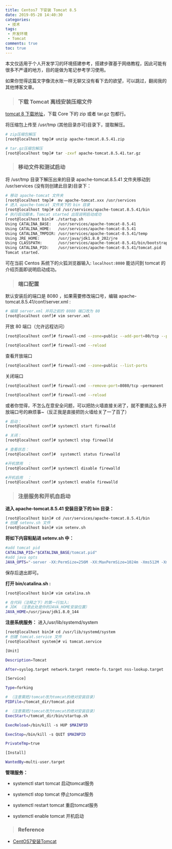 ```yaml
---
title: Centos7 下安装 Tomcat 8.5
date: 2019-05-28 14:40:30
categories:
 - 技术
tags:
 - 开发环境
 - Tomcat
comments: true
toc: true
---
```


本文仅适用于个人开发学习的环境搭建参考，搭建步骤基于网络教程，因此可能有很多不严谨的地方，目的是做为笔记参考学习使用。

如果你觉得这篇文字像流水账一样无聊又没有看下去的欲望，可以跳过，翻阅我的其他博客文章。

>###  下载 Tomcat 离线安装压缩文件

[tomcat 8 下载地址](https://tomcat.apache.org/download-80.cgi)，下载 Core 下的 zip 或者 tar.gz 包都行。


将压缩包上传至 /usr/tmp (其他目录亦可)目录下，提取解压。
```sh
# zip压缩包解压
[root@localhost tmp]# unzip apache-tomcat.8.5.41.zip 

# tar.gz压缩包解压
[root@localhost tmp]# tar -zxvf apache-tomcat.8.5.41.tar.gz 

```

<!--more-->

>### 移动文件和测试启动

将 /usr/tmp 目录下解压出来的目录 apache-tomcat.8.5.41 文件夹移动到 /usr/services (没有则创建此目录)目录下：

```sh
# 移动 apache-tomcat 文件夹
[root@localhost tmp]#  mv apache-tomcat.xxx /usr/services
# 进入 apache-tomcat 文件夹下的 bin 目录
[root@localhost tmp]# cd /usr/services/apache-tomcat.8.5.41/bin
# 执行启动脚本，Tomcat started 出现说明启动成功
[root@localhost bin]# ./startup.sh
Using CATALINA_BASE:   /usr/services/apache-tomcat-8.5.41
Using CATALINA_HOME:   /usr/services/apache-tomcat-8.5.41
Using CATALINA_TMPDIR: /usr/services/apache-tomcat-8.5.41/temp
Using JRE_HOME:        /usr/java/jdk1.8.0_202/jre
Using CLASSPATH:       /usr/services/apache-tomcat-8.5.41/bin/bootstrap.jar:/usr/services/apache-tomcat-8.5.41/bin/tomcat-juli.jar
Using CATALINA_PID:    /usr/services/apache-tomcat-8.5.41/tomcat.pid
Tomcat started.

```

可在当前 Centos 系统下的火狐浏览器输入: `localhost:8080`
能访问到 tomcat 的介绍页面即说明启动成功。

>### 端口配置

默认安装后的端口是 8080 ，如果需要修改端口号，编辑 apache-tomcat.8.5.41/conf/server.xml :
```sh
# 编辑 server.xml 并将之前的 8080 端口改为 80 
[root@localhost conf]# vim server.xml
```

开放 80 端口（允许远程访问）
```sh
[root@localhost conf]# firewall-cmd --zone=public --add-port=80/tcp --permanent

[root@localhost conf]# firewall-cmd --reload
```

查看开放端口
```sh
[root@localhost conf]# firewall-cmd --zone=public --list-ports
```

关闭端口
```sh
[root@localhost conf]# firewall-cmd --remove-port=8080/tcp –permanent

[root@localhost conf]# firewall-cmd --reload
```

或者你觉得，不怎么在意安全问题，可以把防火墙直接关闭了，就不要搞这么多开放端口号的麻烦事~（反正我是直接把防火墙给关了一了百了）
```sh
# 启动： 
[root@localhost conf]# systemctl start firewalld

# 关闭： 
[root@localhost conf]# systemctl stop firewalld

# 查看状态： 
[root@localhost conf]#  systemctl status firewalld

#开机禁用  ： 
[root@localhost conf]# systemctl disable firewalld

#开机启用  ： 
[root@localhost conf]# systemctl enable firewalld
```

>### 注册服务和开机自启动

 **进入 apache-tomcat.8.5.41 安装目录下的 bin 目录：**
```sh
[root@localhost bin]# cd /usr/services/apache-tomcat.8.5.41/bin
# 创建 setenv.sh 文件
[root@localhost bin]# vim setenv.sh
```

**将如下内容粘贴进 setenv.sh 中：**
```sh
#add tomcat pid
CATALINA_PID="$CATALINA_BASE/tomcat.pid"
#add java opts
JAVA_OPTS="-server -XX:PermSize=256M -XX:MaxPermSize=1024m -Xms512M -Xmx1024M -XX:MaxNewSize=256m"
```
保存后退出即可。

**打开 bin/catalina.sh :**
```sh
[root@localhost bin]# vim catalina.sh 

# 在代码（注释之下）的第一行加入:
# JDK （注意此处是你的JAVA_HOME安装位置）
JAVA_HOME=/usr/java/jdk1.8.0_144  
```

**注册系统服务：**
进入/usr/lib/systemd/system
```sh
[root@localhost bin]# cd /usr/lib/systemd/system
# 创建 tomcat.service 文件
[root@localhost system]# vi tomcat.service
```

```sh
[Unit]

Description=Tomcat

After=syslog.target network.target remote-fs.target nss-lookup.target

[Service]

Type=forking

# （注意需把/tomcat改为tomcat的绝对安装目录）
PIDFile=/tomcat_dir/tomcat.pid    

# （注意需把/tomcat改为tomcat的绝对安装目录）
ExecStart=/tomcat_dir/bin/startup.sh

ExecReload=/bin/kill -s HUP $MAINPID

ExecStop=/bin/kill -s QUIT $MAINPID

PrivateTmp=true

[Install]

WantedBy=multi-user.target
```


**管理服务：**

- systemctl start tomcat   启动tomcat服务

- systemctl stop tomcat   停止tomcat服务

- systemctl restart tomcat  重启tomcat服务

- systemctl enable tomcat  开机启动

>### Reference

- [CentOS7安装Tomcat](https://www.cnblogs.com/yangxiansen/p/7860003.html)



